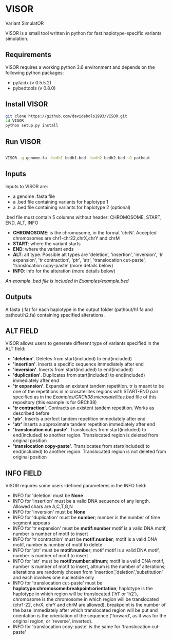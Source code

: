 # VISOR
VarIant SimulatOR


VISOR is a small tool written in python for fast haplotype-specific variants simulation.

## Requirements

VISOR requires a working python 3.6 environment and depends on the following python packages:

- pyfaidx (v 0.5.5.2)
- pybedtools (v 0.8.0)

## Install VISOR

```sh
git clone https://github.com/davidebolo1993/VISOR.git
cd VISOR
python setup.py install

```

## Run VISOR

```sh

VISOR -g genome.fa -bedh1 bedh1.bed -bedh2 bedh2.bed -O pathout

```


## Inputs

Inputs to VISOR are:

- a genome .fasta file
- a .bed file containing variants for haplotype 1
- a .bed file containing variants for haplotype 2 (optional)

.bed file must contain 5 columns without header: CHROMOSOME, START, END, ALT, INFO

- __CHROMOSOME__: is the chromosome, in the format 'chrN'. Accepted chromosomes are chr1-chr22,chrX,chrY and chrM
- __START__: where the variant starts
- __END__: where the variant ends
- __ALT__: alt type. Possible alt types are 'deletion', 'insertion', 'inversion', 'tr expansion', 'tr contraction', 'ptr', 'atr', 'translocation cut-paste', 'translocation copy-paste' (more details below)
- __INFO__: info for the alteration (more details below)

_An example .bed file is included in Examples/example.bed_


## Outputs

A fasta (.fa) for each haplotype in the output folder (pathout/h1.fa and pathout/h2.fa) containing specified alterations.

## ALT FIELD

VISOR allows users to generate different type of variants specified in the ALT field:

- __'deletion'__. Deletes from start(included) to end(included)
- __'insertion'__. Inserts a specific sequence immediately after end
- __'inversion'__. Inverts from start(included) to end(included)
- __'duplication'__. Duplicates from start(included) to end(included) immediately after end
- __'tr expansion'__. Expands an existent tandem repetition. tr is meant to be one of the repetitions in microsatellites regions with START-END pair specified as in the _Examples/GRCh38.microsatellites.bed_ file of this repository (this example is for GRCh38)
- __'tr contraction'__. Contracts an existent tandem repetition. Works as described before
- __'ptr'__. Inserts a perfect tandem repetition immediately after end
- __'atr'__ Inserts a approximate tandem repetition immediately after end
- __'translocation cut-paste'__. Translocates from start(included) to end(included) to another region. Translocated region is deleted from original position
- __'translocation copy-paste'__. Translocates from start(included) to end(included) to another region. Translocated region is not deleted from original position


## INFO FIELD

VISOR requires some users-defined parameteres in the INFO field:

- INFO for 'deletion' must be __None__
- INFO for 'insertion' must be a valid DNA sequence of any length. Allowed chars are A,C,T,G,N
- INFO for 'inversion' must be __None__
- INFO for 'duplication' must be __number__; number is the number of time segment appears
- INFO for 'tr expansion' must be __motif:number__ motif is a valid DNA motif, number is number of motif to insert
- INFO for 'tr contraction' must be __motif:number__; motif is a valid DNA motif, number is number of motif to delete
- INFO for 'ptr' must be __motif:number__; motif motif is a valid DNA motif, number is number of motif to insert
- INFO for 'atr' must be __motif:number:altnum__; motif is a valid DNA motif, number is number of motif to insert, altnum is the number of alterations; alterations are randomly chosen from 'insertion','deletion','substitution' and each involves one nucleotide only
- INFO for 'translocation cut-paste' must be __haplotype:chromosome:breakpoint:orientation__; haplotype is the haplotype in which region will be translocated ('h1' or 'h2'), chromosome is the chromosome in which region will be translocated (chr1-22, chrX, chrY and chrM are allowed), breakpoint is the number of the base immediately after which translocated region will be put and orientation is the orientation of the sequence ('forward', as it was for the original region, or 'reverse', inverted).
- INFO for 'translocation copy-paste' is the same for 'translocation cut-paste'
